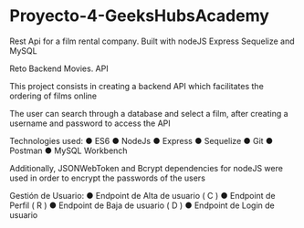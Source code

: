 # Proyecto-4-GeeksHubsAcademy
Rest Api for a film rental company. Built with nodeJS Express Sequelize and MySQL


Reto Backend Movies. API

This project consists in creating a backend API which facilitates the ordering of films online

The user can search through a database and select a film, after creating a username and password to access the API

Technologies used:
● ES6
● NodeJs
● Express
● Sequelize
● Git
● Postman
● MySQL Workbench

Additionally, JSONWebToken and Bcrypt dependencies for nodeJS were used in order to encrypt the passwords of the users


Gestión de Usuario:
● Endpoint de Alta de usuario ( C )
● Endpoint de Perfil ( R )
● Endpoint de Baja de usuario ( D )
● Endpoint de Login de usuario
